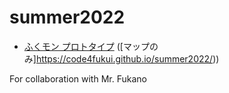 # summer2022

- [ふくモン プロトタイプ](https://www.mysurvey.futbol/fukumon) ([マップのみ]https://code4fukui.github.io/summer2022/))

For collaboration with Mr. Fukano
